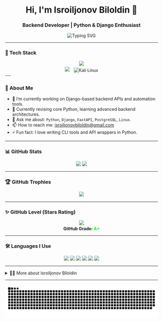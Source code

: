 <h1 align="center">Hi, I'm Isroiljonov Biloldin 👋</h1>
<h3 align="center">Backend Developer | Python & Django Enthusiast</h3>

<div align="center">
  <img src="https://readme-typing-svg.demolab.com?font=Fira+Code&duration=3000&pause=1000&center=true&vCenter=true&width=435&lines=Backend+Developer;Python+Lover;Django+Expert;Clean+Code+Advocate" alt="Typing SVG" />
</div>

---

### 🚀 Tech Stack

<div align="center">
  <img src="https://skillicons.dev/icons?i=python,django,fastapi,js,html,css,mysql,git,kali_linux,bash&theme=light" />
</div>
<div align="center">
  <img src="https://skillicons.dev/icons?i=python,django,fastapi,js,html,css,mysql,git,bash&theme=light" />
  <img src="https://upload.wikimedia.org/wikipedia/commons/thumb/4/4f/Kali_Linux_2021_logo.svg/512px-Kali_Linux_2021_logo.svg.png" alt="Kali Linux" height="42" style="margin-left: 10px; vertical-align: middle;" />
</div>
---

### 🧠 About Me

- 🔭 I’m currently working on Django-based backend APIs and automation tools.
- 🌱 Currently revising core Python, learning advanced backend architectures.
- 💬 Ask me about: `Python`, `Django`, `FastAPI`, `PostgreSQL`, `Linux`.
- 📫 How to reach me: isroiljonovbiloldin@gmail.com
- ⚡ Fun fact: I love writing CLI tools and API wrappers in Python.

---

### 📊 GitHub Stats

<div align="center">
  <img src="https://github-readme-stats.vercel.app/api?username=Rashidov21&show_icons=true&hide_border=true&theme=radical&custom_title=Biloldin's+Stats" width="47%" />
  <img src="https://github-readme-streak-stats.herokuapp.com?user=biloldin&theme=radical&hide_border=true" width="47%" />
</div>

---

### 🏆 GitHub Trophies

<p align="center">
  <img src="https://github-profile-trophy.vercel.app/?username=Rashidov21&theme=gruvbox&no-frame=true&no-bg=true&column=7&margin-w=10" />
</p>

---

### ✨ GitHub Level (Stars Rating)

<div align="center">
  <img src="https://github-readme-stats.vercel.app/api/top-langs/?username=Isroiljonov5&layout=compact&hide_border=true&theme=radical&langs_count=8" />
  <br>
  <b>GitHub Grade: <span style="color:lime;font-weight:bold">A+</span></b>
</div>

---

### 🛠 Languages I Use

<div align="center">
  <a href="#"><img src="https://img.shields.io/badge/Python-FFD43B?style=for-the-badge&logo=python&logoColor=blue" /></a>
  <a href="#"><img src="https://img.shields.io/badge/Django-092E20?style=for-the-badge&logo=django&logoColor=white" /></a>
  <a href="#"><img src="https://img.shields.io/badge/FastAPI-009688?style=for-the-badge&logo=fastapi&logoColor=white" /></a>
  <a href="#"><img src="https://img.shields.io/badge/JavaScript-F7DF1E?style=for-the-badge&logo=javascript&logoColor=black" /></a>
  <a href="#"><img src="https://img.shields.io/badge/PostgreSQL-316192?style=for-the-badge&logo=postgresql&logoColor=white" /></a>
  <a href="#"><img src="https://img.shields.io/badge/Linux-FCC624?style=for-the-badge&logo=linux&logoColor=black" /></a>
</div>

---

<details>
  <summary>👨‍💻 More about Isroiljonov Biloldin</summary>

  - 🔹 Backend developer based in Uzbekistan 🇺🇿
  - 🔹 Experienced with REST APIs, DB design, and server deployment
  - 🔹 Always striving for clean, scalable and secure code

</details>

---

<!-- Snow background animation (simple CSS-based) -->
<p align="center">
  <img src="https://raw.githubusercontent.com/Platane/snk/output/github-contribution-grid-snake-dark.svg" />
</p>
